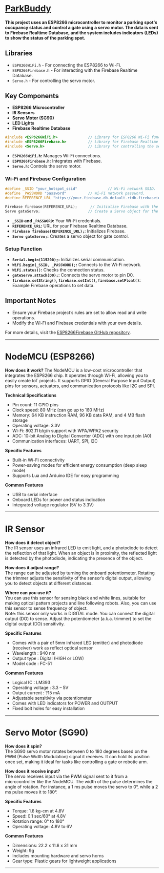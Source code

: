 # [ParkBuddy](https://darishsfit.github.io/parkbuddy.github.io/) 

#### This project uses an ESP8266 microcontroller to monitor a parking spot's occupancy status and control a gate using a servo motor. The data is sent to Firebase Realtime Database, and the system includes indicators (LEDs) to show the status of the parking spot.

## Libraries

- `ESP8266WiFi.h` - For connecting the ESP8266 to Wi-Fi.
- `ESP8266Firebase.h` - For interacting with the Firebase Realtime Database.
- `Servo.h` - For controlling the servo motor.

## Key Components

- **ESP8266 Microcontroller**
- **IR Sensors**
- **Servo Motor (SG90)**
- **LED Lights**
- **Firebase Realtime Database**


```cpp
#include <ESP8266WiFi.h>              // Library for ESP8266 Wi-Fi functionality.
#include <ESP8266Firebase.h>          // Library for Firebase Realtime Database integration.
#include <Servo.h>                    // Library for controlling the servo motor.
```

- **`ESP8266WiFi.h`:** Manages Wi-Fi connections.
- **`ESP8266Firebase.h`:** Integrates with Firebase.
- **`Servo.h`:** Controls the servo motor.

### Wi-Fi and Firebase Configuration

```cpp
#define _SSID "your_hotspot_ssid"              // Wi-Fi network SSID.
#define _PASSWORD "password"          // Wi-Fi network password.
#define REFERENCE_URL "https://your-firebase-db-default-rtdb.firebaseio.com"  // Firebase Realtime Database URL.

Firebase firebase(REFERENCE_URL);      // Initialize Firebase with the database URL.
Servo gateServo;                      // Create a Servo object for the gate.
```

- **`_SSID` and `_PASSWORD`:** Your Wi-Fi credentials.
- **`REFERENCE_URL`:** URL for your Firebase Realtime Database.
- **`Firebase firebase(REFERENCE_URL);`:** Initializes Firebase.
- **`Servo gateServo;`:** Creates a servo object for gate control.

### Setup Function

- **`Serial.begin(115200);`:** Initializes serial communication.
- **`WiFi.begin(_SSID, _PASSWORD);`:** Connects to the Wi-Fi network.
- **`WiFi.status()`:** Checks the connection status.
- **`gateServo.attach(D0);`:** Connects the servo motor to pin D0.
- **`firebase.setString()`, `firebase.setInt()`, `firebase.setFloat()`:** Example Firebase operations to set data.
  
## Important Notes

- Ensure your Firebase project’s rules are set to allow read and write operations. 
- Modify the Wi-Fi and Firebase credentials with your own details.

For more details, visit the [ESP8266Firebase GitHub repository](https://github.com/Rupakpoddar/ESP8266Firebase).

----

# NodeMCU (ESP8266)

**How does it work?**
The NodeMCU is a low-cost microcontroller that integrates the ESP8266 chip. It operates through Wi-Fi, allowing you to easily create IoT projects. It supports GPIO (General Purpose Input Output) pins for sensors, actuators, and communication protocols like I2C and SPI.

**Technical Specifications**
 - Pin count: 11 GPIO pins
 - Clock speed: 80 MHz (can go up to 160 MHz)
 - Memory: 64 KB instruction RAM, 96 KB data RAM, and 4 MB flash storage
 - Operating voltage: 3.3V
 - Wi-Fi: 802.11 b/g/n support with WPA/WPA2 security
 - ADC: 10-bit Analog to Digital Converter (ADC) with one input pin (A0)
 - Communication interfaces: UART, SPI, I2C

**Specific Features**
 - Built-in Wi-Fi connectivity
 - Power-saving modes for efficient energy consumption (deep sleep mode)
 - Supports Lua and Arduino IDE for easy programming

**Common Features**
 - USB to serial interface
 - Onboard LEDs for power and status indication
 - Integrated voltage regulator (5V to 3.3V)

----

# IR Sensor

**How does it detect object?** <br>
The IR sensor uses an infrared LED to emit light, and a photodiode to detect the reflection of that light. When an object is in proximity, the reflected light is detected by the photodiode, indicating the presence of the object.

**How does it adjust range?** <br>
The range can be adjusted by turning the onboard potentiometer. Rotating the trimmer adjusts the sensitivity of the sensor’s digital output, allowing you to detect objects at different distances.

**Where can you use it?** <br>
You can use this sensor for sensing black and white lines, suitable for making optical pattern projects and line following robots. Also, you can use this sensor to sense frequency of object. <br>
Note: this sensor only works in DIGITAL mode. You can connect the digital output (DO) to sense. Adjust the potentiometer (a.k.a. trimmer) to set the digital output (DO) sensitivity.

**Specific Features**
- Comes with a pair of 5mm infrared LED (emitter) and photodiode (receiver) work as reflect optical sensor
- Wavelength : 940 nm
- Output type : Digital (HIGH or LOW)
- Model code : FC-51

**Common Features**
- Logical IC : LM393
- Operating voltage : 3.3 – 5V
- Output current : ?15 mA
- Adjustable sensitivity via potentiometer
- Comes with LED indicators for POWER and OUTPUT
- Fixed bolt holes for easy installation

----

# Servo Motor (SG90)
**How does it spin?** <br>
The SG90 servo motor rotates between 0 to 180 degrees based on the PWM (Pulse Width Modulation) signal it receives. It can hold its position once set, making it ideal for tasks like controlling a gate or robotic arm.

**How does it receive input?** <br>
The servo receives input via the PWM signal sent to it from a microcontroller like the NodeMCU. The width of the pulse determines the angle of rotation. For instance, a 1 ms pulse moves the servo to 0°, while a 2 ms pulse moves it to 180°.

**Specific Features** <br>
- Torque: 1.8 kg-cm at 4.8V
- Speed: 0.1 sec/60° at 4.8V
- Rotation range: 0° to 180°
- Operating voltage: 4.8V to 6V

**Common Features** <br>
- Dimensions: 22.2 x 11.8 x 31 mm
- Weight: 9g
- Includes mounting hardware and servo horns
- Gear type: Plastic gears for lightweight applications

----

